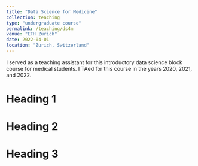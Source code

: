 ```yaml
---
title: "Data Science for Medicine"
collection: teaching
type: "undergraduate course"
permalink: /teaching/ds4m
venue: "ETH Zurich"
date: 2022-04-01
location: "Zurich, Switzerland"
---
```


I served as a teaching assistant for this introductory data science block course for medical students.
I TAed for this course in the years 2020, 2021, and 2022.

Heading 1
======

Heading 2
======

Heading 3
======
